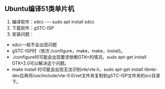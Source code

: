 ## Ubuntu编译51类单片机

1. 编译软件：sdcc --- sudo apt install sdcc
2. 下载软件：gSTC-ISP
3. 安装问题：




- sdcc一般不会出现问题
- gSTC-ISP时（依次./configure，make，make，install)。
- ./configure时可能会出现要求依赖GTK+的情况，sudo apt-get install GTK+2.0可以解决这个问题。
- make install 时可能会出现无法识别vte/vte.h，sudo apt-get install libvte-dev后再将/usr/include/vte-0.0/vet文件夹复制到gSTC-ISP文件夹的src目录下。
